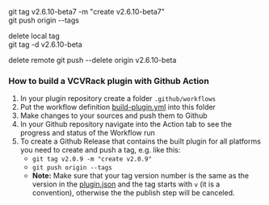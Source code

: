 git tag v2.6.10-beta7 -m "create v2.6.10-beta7"  
git push origin --tags  

delete local tag  
git tag -d v2.6.10-beta

delete remote
git push --delete origin v2.6.10-beta


### How to build a VCVRack plugin with Github Action

1. In your plugin repository create a folder `.github/workflows`
2. Put the workflow definition [build-plugin.yml](https://github.com/qno/vcv-plugin-github-actions-example/blob/main/.github/workflows/build-plugin.yml) into this folder
3. Make changes to your sources and push them to Github
4. In your Github repository navigate into the Action tab to see the progress and status of the Workflow run
5. To create a Github Release that contains the built plugin for all platforms you need to create and push a tag, e.g. like this:
   * `git tag v2.0.9 -m "create v2.0.9"`
   * `git push origin --tags`
   * **Note:** Make sure that your tag version number is the same as the version in the [plugin.json](https://github.com/qno/vcv-plugin-github-actions-example/blob/main/plugin.json#L4) and the tag starts with `v` (it is a convention), otherwise the the publish step will be canceled.

